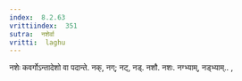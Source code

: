```yaml
---
index:  8.2.63
vrittiindex:  351
sutra:  नशेर्वा
vritti:  laghu 
---
```


नशेः कवर्गोऽन्तादेशो वा पदान्ते. नक्, नग्; नट्, नड्. नशौ. नशः. नग्भ्याम्, नड्भ्याम्.. ,

